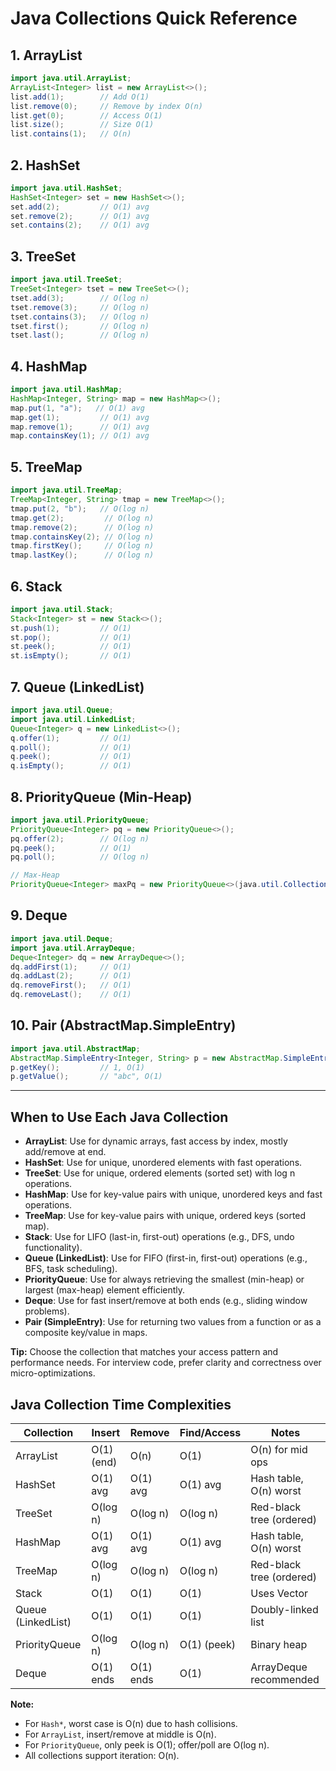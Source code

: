 # Java Collections Quick Reference

## 1. ArrayList
```java
import java.util.ArrayList;
ArrayList<Integer> list = new ArrayList<>();
list.add(1);        // Add O(1)
list.remove(0);     // Remove by index O(n)
list.get(0);        // Access O(1)
list.size();        // Size O(1)
list.contains(1);   // O(n)
```

## 2. HashSet
```java
import java.util.HashSet;
HashSet<Integer> set = new HashSet<>();
set.add(2);         // O(1) avg
set.remove(2);      // O(1) avg
set.contains(2);    // O(1) avg
```

## 3. TreeSet
```java
import java.util.TreeSet;
TreeSet<Integer> tset = new TreeSet<>();
tset.add(3);        // O(log n)
tset.remove(3);     // O(log n)
tset.contains(3);   // O(log n)
tset.first();       // O(log n)
tset.last();        // O(log n)
```

## 4. HashMap
```java
import java.util.HashMap;
HashMap<Integer, String> map = new HashMap<>();
map.put(1, "a");   // O(1) avg
map.get(1);         // O(1) avg
map.remove(1);      // O(1) avg
map.containsKey(1); // O(1) avg
```

## 5. TreeMap
```java
import java.util.TreeMap;
TreeMap<Integer, String> tmap = new TreeMap<>();
tmap.put(2, "b");   // O(log n)
tmap.get(2);         // O(log n)
tmap.remove(2);      // O(log n)
tmap.containsKey(2); // O(log n)
tmap.firstKey();     // O(log n)
tmap.lastKey();      // O(log n)
```

## 6. Stack
```java
import java.util.Stack;
Stack<Integer> st = new Stack<>();
st.push(1);         // O(1)
st.pop();           // O(1)
st.peek();          // O(1)
st.isEmpty();       // O(1)
```

## 7. Queue (LinkedList)
```java
import java.util.Queue;
import java.util.LinkedList;
Queue<Integer> q = new LinkedList<>();
q.offer(1);         // O(1)
q.poll();           // O(1)
q.peek();           // O(1)
q.isEmpty();        // O(1)
```

## 8. PriorityQueue (Min-Heap)
```java
import java.util.PriorityQueue;
PriorityQueue<Integer> pq = new PriorityQueue<>();
pq.offer(2);        // O(log n)
pq.peek();          // O(1)
pq.poll();          // O(log n)

// Max-Heap
PriorityQueue<Integer> maxPq = new PriorityQueue<>(java.util.Collections.reverseOrder());
```

## 9. Deque
```java
import java.util.Deque;
import java.util.ArrayDeque;
Deque<Integer> dq = new ArrayDeque<>();
dq.addFirst(1);     // O(1)
dq.addLast(2);      // O(1)
dq.removeFirst();   // O(1)
dq.removeLast();    // O(1)
```

## 10. Pair (AbstractMap.SimpleEntry)
```java
import java.util.AbstractMap;
AbstractMap.SimpleEntry<Integer, String> p = new AbstractMap.SimpleEntry<>(1, "abc");
p.getKey();         // 1, O(1)
p.getValue();       // "abc", O(1)
```

---

## When to Use Each Java Collection

- **ArrayList**: Use for dynamic arrays, fast access by index, mostly add/remove at end.
- **HashSet**: Use for unique, unordered elements with fast operations.
- **TreeSet**: Use for unique, ordered elements (sorted set) with log n operations.
- **HashMap**: Use for key-value pairs with unique, unordered keys and fast operations.
- **TreeMap**: Use for key-value pairs with unique, ordered keys (sorted map).
- **Stack**: Use for LIFO (last-in, first-out) operations (e.g., DFS, undo functionality).
- **Queue (LinkedList)**: Use for FIFO (first-in, first-out) operations (e.g., BFS, task scheduling).
- **PriorityQueue**: Use for always retrieving the smallest (min-heap) or largest (max-heap) element efficiently.
- **Deque**: Use for fast insert/remove at both ends (e.g., sliding window problems).
- **Pair (SimpleEntry)**: Use for returning two values from a function or as a composite key/value in maps.

**Tip:** Choose the collection that matches your access pattern and performance needs. For interview code, prefer clarity and correctness over micro-optimizations.

## Java Collection Time Complexities

| Collection        | Insert      | Remove      | Find/Access | Notes                       |
|------------------|-------------|-------------|-------------|-----------------------------|
| ArrayList        | O(1) (end)  | O(n)        | O(1)        | O(n) for mid ops            |
| HashSet          | O(1) avg    | O(1) avg    | O(1) avg    | Hash table, O(n) worst      |
| TreeSet          | O(log n)    | O(log n)    | O(log n)    | Red-black tree (ordered)    |
| HashMap          | O(1) avg    | O(1) avg    | O(1) avg    | Hash table, O(n) worst      |
| TreeMap          | O(log n)    | O(log n)    | O(log n)    | Red-black tree (ordered)    |
| Stack            | O(1)        | O(1)        | O(1)        | Uses Vector                 |
| Queue (LinkedList)| O(1)       | O(1)        | O(1)        | Doubly-linked list          |
| PriorityQueue    | O(log n)    | O(log n)    | O(1) (peek) | Binary heap                 |
| Deque            | O(1) ends   | O(1) ends   | O(1)        | ArrayDeque recommended      |

**Note:**
- For `Hash*`, worst case is O(n) due to hash collisions.
- For `ArrayList`, insert/remove at middle is O(n).
- For `PriorityQueue`, only peek is O(1); offer/poll are O(log n).
- All collections support iteration: O(n).
